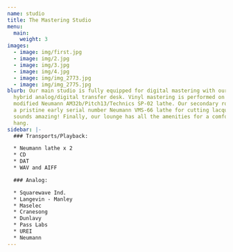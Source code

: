 ```yaml
---
name: studio
title: The Mastering Studio
menu:
  main:
    weight: 3
images:
  - image: img/first.jpg
  - image: img/2.jpg
  - image: img/3.jpg
  - image: img/4.jpg
  - image: img/img_2773.jpg
  - image: img/img_2775.jpg
blurb: Our main studio is fully equipped for digital mastering with our custom
  hybrid analog/digital transfer desk. Vinyl mastering is performed on our
  modified Neumann AM32b/Pitch13/Technics SP-02 lathe. Our secondary room hosts
  a pristine early serial number Neumann VMS-66 lathe for cutting lacquers...it
  sounds amazing! Finally, our lounge has all the amenities for a comfortable
  hang.
sidebar: |-
  ### Transports/Playback:

  * Neumann lathe x 2
  * CD
  * DAT
  * WAV and AIFF

  ### Analog:

  * Squarewave Ind.
  * Langevin - Manley
  * Maselec
  * Cranesong
  * D﻿unlavy
  * P﻿ass Labs
  * U﻿REI
  * N﻿eumann
---
```

